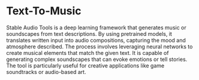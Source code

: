 # Text-To-Music
Stable Audio Tools is a deep learning framework that generates music or soundscapes from text descriptions. By using pretrained models, it translates written input into audio compositions, capturing the mood and atmosphere described. The process involves leveraging neural networks to create musical elements that match the given text. It is capable of generating complex soundscapes that can evoke emotions or tell stories. The tool is particularly useful for creative applications like game soundtracks or audio-based art.
